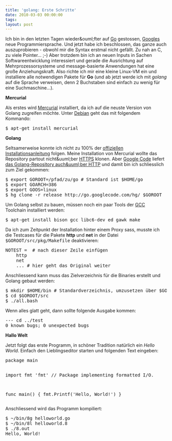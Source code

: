 ```yaml
---
title: 'golang: Erste Schritte'
date: 2010-03-03 00:00:00 
tags: 
layout: post
---
```

<p><span class="dropCap">I</span>ch bin in den letzten Tagen wieder&amp;ouml;fter auf <a href="http://golang.org/">Go</a> gestossen, <a href="http://www.google.com/">Googles</a> neue Programmiersprache. Und jetzt habe ich beschlossen, das ganze auch auszuprobieren - obwohl mir die Syntax erstmal nicht gef&auml;llt. Zu nah an C, zu viele Pointer... ;-) Aber trotzdem bin ich an neuen Inputs in Sachen Softwareentwicklung interessiert und gerade die Ausrichtung auf Mehrprozessorsysteme und message-basierte Anwendungen hat eine gro&szlig;e Anziehungskraft. Also richte ich mir eine kleine Linux-VM ein und installiere alle notwendigen Pakete f&uuml;r <strong>Go</strong> (und ab jetzt werde ich mit <em>golang</em> auf die Sprache verweisen, denn 2 Buchstaben sind einfach zu wenig f&uuml;r eine Suchmaschine...).</p>
<p><strong>Mercurial</strong></p>
<p><strong></strong> Als erstes wird <a href="http://mercurial.selenic.com/">Mercurial</a> installiert, da ich auf die neuste Version von Golang zugreifen m&ouml;chte. Unter <a href="http://www.debian.org/">Debian</a> geht das mit folgendem Kommando:</p>
<p><span style="font-family: Times New Roman; font-size: medium;">
<div class="CodeRay">
  <div class="code"><pre>$ apt-get install mercurial</pre></div>
</div>

</span></p>
<p><strong>Golang</strong></p>
<p><strong></strong> Seltsamerweise konnte ich nicht zu 100% der <a href="http://golang.org/doc/install.html">offiziellen Installationsanleitung</a> folgen. Meine Installation von Mercurial wollte das Repository partout nicht&amp;uuml;ber <a href="http://de.wikipedia.org/wiki/Hypertext_Transfer_Protocol_Secure">HTTPS</a> klonen. Aber <a href="http://code.google.com">Google Code</a> liefert <a href="http://go.googlecode.com/hg">das Golang-Repository auch&amp;uuml;ber HTTP</a> und damit bin ich schliesslich zum Ziel gekommen:</p>
<p><span style="font-family: Times New Roman; font-size: medium;">
<div class="CodeRay">
  <div class="code"><pre>$ export GOROOT=/pfad/zu/go # Standard ist $HOME/go
$ export GOARCH=386
$ export GOOS=linux
$ hg clone -r release http://go.googlecode.com/hg/ $GOROOT</pre></div>
</div>

</span></p>
<p>Um Golang selbst zu bauen, m&uuml;ssen noch ein paar Tools der <a href="http://gcc.gnu.org/">GCC</a> Toolchain installiert werden:</p>
<p><span style="font-family: Times New Roman; font-size: medium;">
<div class="CodeRay">
  <div class="code"><pre>$ apt-get install bison gcc libc6-dev ed gawk make</pre></div>
</div>

</span></p>
<p>Da ich zum Zeitpunkt der Installation hinter einem Proxy sass, musste ich die Testcases f&uuml;r die Pakete <strong>http</strong> und <strong>net</strong> in der Datei <tt>$GOROOT/src/pkg/Makefile</tt>&nbsp;deaktivieren:</p>
<p><span style="font-family: Times New Roman; font-size: medium;">
<div class="CodeRay">
  <div class="code"><pre>NOTEST =  # nach dieser Zeile einfügen
    http
    net
    ... # hier geht das Original weiter</pre></div>
</div>

</span></p>
<p>Anschliessend kann muss das Zielverzeichnis f&uuml;r die Binaries erstellt und Golang gebaut werden:</p>
<p><span style="font-family: Times New Roman; font-size: medium;">
<div class="CodeRay">
  <div class="code"><pre>$ mkdir $HOME/bin # Standardverzeichnis, umzusetzen über $GOBIN
$ cd $GOROOT/src
$ ./all.bash</pre></div>
</div>

</span></p>
<p>Wenn alles glatt geht, dann sollte folgende Ausgabe kommen:</p>
<p><span style="font-family: Times New Roman; font-size: medium;">
<div class="CodeRay">
  <div class="code"><pre>--- cd ../test
0 known bugs; 0 unexpected bugs</pre></div>
</div>

</span></p>
<p><strong>Hallo Welt</strong></p>
<p><strong></strong> Jetzt folgt das erste Programm, in sch&ouml;ner Tradition nat&uuml;rlich ein <em>Hello World</em>. Einfach den Lieblingseditor starten und folgenden Text eingeben:</p>
<p><span style="font-family: Times New Roman; font-size: medium;">
<div class="CodeRay">
  <div class="code"><pre>package main

import fmt 'fmt'  // Package implementing formatted I/O.

func main() {
    fmt.Printf('Hello, World!')
}</pre></div>
</div>

</span></p>
<p>Anschliessend wird das Programm kompiliert:</p>
<p><span style="font-family: Times New Roman; font-size: medium;">
<div class="CodeRay">
  <div class="code"><pre>$ ~/bin/8g helloworld.go
$ ~/bin/8l helloworld.8
$ ./8.out
Hello, World!</pre></div>
</div>

</span></p>

